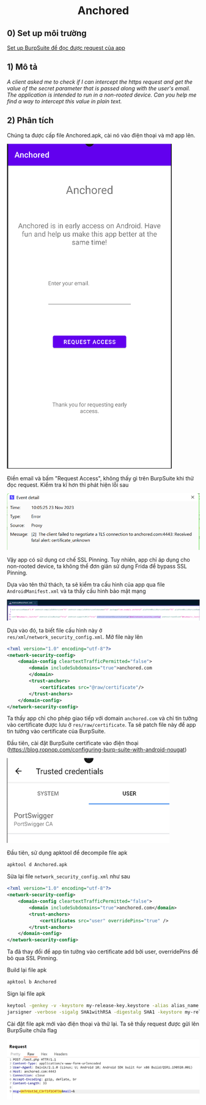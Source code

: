 <div align='center'>

# **Anchored**

</div>

## **0) Set up môi trường**

[Set up BurpSuite để đọc được request của app](https://github.com/lUcgryy/Android-Pentest-Note/blob/main/TestCurl.md)

## **1) Mô tả**

*A client asked me to check if I can intercept the https request and get the value of the secret parameter that is passed along with the user's email. The application is intended to run in a non-rooted device. Can you help me find a way to intercept this value in plain text.*

## **2) Phân tích**

Chúng ta được cấp file Anchored.apk, cài nó vào điện thoại và mở app lên.

![Alt text](./img/image.png)

Điền email và bấm "Request Access", không thấy gì trên BurpSuite khi thử đọc request. Kiểm tra kĩ hơn thì phát hiện lỗi sau

![Alt text](./img/image-1.png)

Vậy app có sử dụng cơ chế SSL Pinning. Tuy nhiên, app chỉ áp dụng cho non-rooted device, ta không thể đơn giản sử dụng Frida để bypass SSL Pinning. 

Dựa vào tên thử thách, ta sẽ kiểm tra cấu hình của app qua file `AndroidManifest.xml` và ta thấy cấu hình bảo mật mạng

![Alt text](./img/image-2.png)

Dựa vào đó, ta biết file cấu hình này ở `res/xml/network_security_config.xml`. Mở file này lên

```xml
<?xml version="1.0" encoding="utf-8"?>
<network-security-config>
    <domain-config cleartextTrafficPermitted="false">
        <domain includeSubdomains="true">anchored.com
        </domain>
        <trust-anchors>
            <certificates src="@raw/certificate"/>
        </trust-anchors>
    </domain-config>
</network-security-config>
```

Ta thấy app chỉ cho phép giao tiếp với domain `anchored.com` và chỉ tin tưởng vào certificate được lưu ở `res/raw/certificate`. Ta sẽ patch file này để app tin tưởng vào certificate của BurpSuite.

Đầu tiên, cài đặt BurpSuite certificate vào điện thoại (https://blog.ropnop.com/configuring-burp-suite-with-android-nougat)

![Alt text](./img/image-3.png)

Đầu tiên, sử dụng apktool để decompile file apk

```bash
apktool d Anchored.apk
```

Sửa lại file `network_security_config.xml` như sau

```xml
<?xml version="1.0" encoding="utf-8"?>
<network-security-config>
    <domain-config cleartextTrafficPermitted="false">
        <domain includeSubdomains="true">anchored.com</domain>
        <trust-anchors>
            <certificates src="user" overridePins="true" />
        </trust-anchors>
    </domain-config>
</network-security-config>
```

Ta đã thay đổi để app tin tưởng vào certificate add bởi user, overridePins để bỏ qua SSL Pinning.

Build lại file apk

```bash
apktool b Anchored
```

Sign lại file apk

```bash
keytool -genkey -v -keystore my-release-key.keystore -alias alias_name -keyalg RSA -keysize 2048 -validity 10000
jarsigner -verbose -sigalg SHA1withRSA -digestalg SHA1 -keystore my-release-key.keystore Anchored.apk alias_name
```

Cài đặt file apk mới vào điện thoại và thử lại. Ta sẽ thấy request được gửi lên BurpSuite chứa flag

![Alt text](./img/image-4.png)